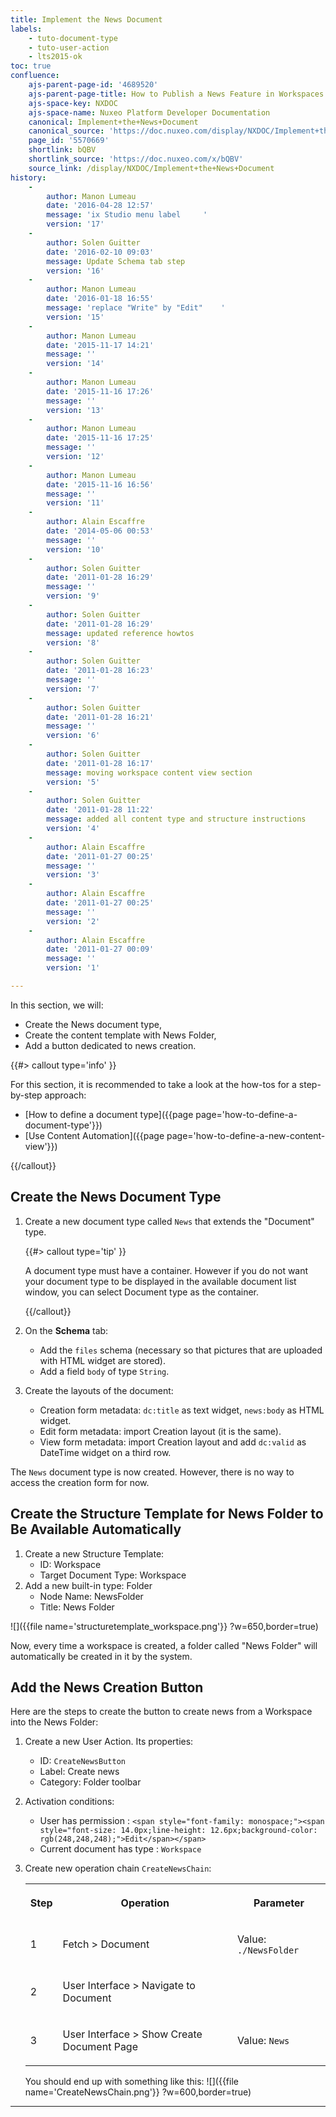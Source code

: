 ```yaml
---
title: Implement the News Document
labels:
    - tuto-document-type
    - tuto-user-action
    - lts2015-ok
toc: true
confluence:
    ajs-parent-page-id: '4689520'
    ajs-parent-page-title: How to Publish a News Feature in Workspaces
    ajs-space-key: NXDOC
    ajs-space-name: Nuxeo Platform Developer Documentation
    canonical: Implement+the+News+Document
    canonical_source: 'https://doc.nuxeo.com/display/NXDOC/Implement+the+News+Document'
    page_id: '5570669'
    shortlink: bQBV
    shortlink_source: 'https://doc.nuxeo.com/x/bQBV'
    source_link: /display/NXDOC/Implement+the+News+Document
history:
    - 
        author: Manon Lumeau
        date: '2016-04-28 12:57'
        message: 'ix Studio menu label     '
        version: '17'
    - 
        author: Solen Guitter
        date: '2016-02-10 09:03'
        message: Update Schema tab step
        version: '16'
    - 
        author: Manon Lumeau
        date: '2016-01-18 16:55'
        message: 'replace "Write" by "Edit"    '
        version: '15'
    - 
        author: Manon Lumeau
        date: '2015-11-17 14:21'
        message: ''
        version: '14'
    - 
        author: Manon Lumeau
        date: '2015-11-16 17:26'
        message: ''
        version: '13'
    - 
        author: Manon Lumeau
        date: '2015-11-16 17:25'
        message: ''
        version: '12'
    - 
        author: Manon Lumeau
        date: '2015-11-16 16:56'
        message: ''
        version: '11'
    - 
        author: Alain Escaffre
        date: '2014-05-06 00:53'
        message: ''
        version: '10'
    - 
        author: Solen Guitter
        date: '2011-01-28 16:29'
        message: ''
        version: '9'
    - 
        author: Solen Guitter
        date: '2011-01-28 16:29'
        message: updated reference howtos
        version: '8'
    - 
        author: Solen Guitter
        date: '2011-01-28 16:23'
        message: ''
        version: '7'
    - 
        author: Solen Guitter
        date: '2011-01-28 16:21'
        message: ''
        version: '6'
    - 
        author: Solen Guitter
        date: '2011-01-28 16:17'
        message: moving workspace content view section
        version: '5'
    - 
        author: Solen Guitter
        date: '2011-01-28 11:22'
        message: added all content type and structure instructions
        version: '4'
    - 
        author: Alain Escaffre
        date: '2011-01-27 00:25'
        message: ''
        version: '3'
    - 
        author: Alain Escaffre
        date: '2011-01-27 00:25'
        message: ''
        version: '2'
    - 
        author: Alain Escaffre
        date: '2011-01-27 00:09'
        message: ''
        version: '1'

---
```

In this section, we will:

*   Create the News document type,
*   Create the content template with News Folder,
*   Add a button dedicated to news creation.

{{#> callout type='info' }}

For this section, it is recommended to take a look at the how-tos for a step-by-step approach:

*   [How to define a document type]({{page page='how-to-define-a-document-type'}})
*   [Use Content Automation]({{page page='how-to-define-a-new-content-view'}})

{{/callout}}

## Create the News Document Type

1.  Create a new document type called `News` that extends the "Document" type.

    {{#> callout type='tip' }}

    A document type must have a container. However if you do not want your document type to be displayed in the available document list window, you can select Document type as the container.

    {{/callout}}
2.  On the **Schema** tab:
    *   Add the `files` schema (necessary so that pictures that are uploaded with HTML widget are stored).
    *   Add a field `body` of type `String`.
3.  Create the layouts of the document:
    *   Creation form metadata: `dc:title` as text widget, `news:body` as HTML widget.
    *   Edit form metadata: import Creation layout (it is the same).
    *   View form metadata: import Creation layout and add `dc:valid` as DateTime widget on a third row.

The `News`&nbsp;document type is now created. However, there is no way to access the creation form for now.

## Create the Structure Template for News Folder to Be Available Automatically

1.  Create a new Structure Template:
    *   ID: Workspace
    *   Target Document Type: Workspace
2.  Add a new built-in type: Folder
    *   Node Name: NewsFolder
    *   Title: News Folder

![]({{file name='structuretemplate_workspace.png'}} ?w=650,border=true)

Now, every time a workspace is created, a folder called "News Folder" will automatically be created in it by the system.

## Add the News Creation Button

Here are the steps to create the button to create news from a Workspace into the News Folder:

1.  Create a new User Action. Its properties:
    *   ID: `CreateNewsButton`
    *   Label: Create news
    *   Category: Folder toolbar
2.  Activation conditions:
    *   User has permission : `<span style="font-family: monospace;"><span style="font-size: 14.0px;line-height: 12.6px;background-color: rgb(248,248,248);">Edit</span></span>`
    *   Current document has type : `Workspace`
3.  Create new operation chain `CreateNewsChain`:

    <table><tbody><tr><th colspan="1">

    Step

    </th><th colspan="1">

    Operation

    </th><th colspan="1">

    Parameter

    </th></tr><tr><td colspan="1">

    1

    </td><td colspan="1">

    Fetch > Document

    </td><td colspan="1">

    Value: `./NewsFolder`

    </td></tr><tr><td colspan="1">

    2

    </td><td colspan="1">

    User Interface > Navigate to Document

    </td><td colspan="1">

    &nbsp;

    </td></tr><tr><td colspan="1">

    3

    </td><td colspan="1">

    User Interface > Show Create Document Page

    </td><td colspan="1">

    Value: `News`

    </td></tr></tbody></table>

    You should end up with something like this:
    ![]({{file name='CreateNewsChain.png'}} ?w=600,border=true)

* * *

&nbsp;